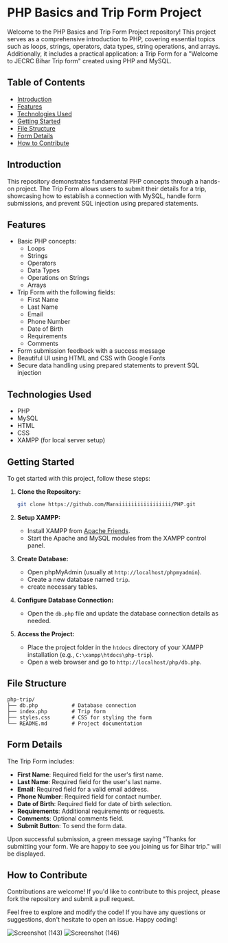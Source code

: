 # PHP Basics and Trip Form Project

Welcome to the PHP Basics and Trip Form Project repository! This project serves as a comprehensive introduction to PHP, covering essential topics such as loops, strings, operators, data types, string operations, and arrays. Additionally, it includes a practical application: a Trip Form for a "Welcome to JECRC Bihar Trip form" created using PHP and MySQL.

## Table of Contents

- [Introduction](#introduction)
- [Features](#features)
- [Technologies Used](#technologies-used)
- [Getting Started](#getting-started)
- [File Structure](#file-structure)
- [Form Details](#form-details)
- [How to Contribute](#how-to-contribute)

## Introduction

This repository demonstrates fundamental PHP concepts through a hands-on project. The Trip Form allows users to submit their details for a trip, showcasing how to establish a connection with MySQL, handle form submissions, and prevent SQL injection using prepared statements.

## Features

- Basic PHP concepts:
  - Loops
  - Strings
  - Operators
  - Data Types
  - Operations on Strings
  - Arrays
- Trip Form with the following fields:
  - First Name
  - Last Name
  - Email
  - Phone Number
  - Date of Birth
  - Requirements
  - Comments
- Form submission feedback with a success message
- Beautiful UI using HTML and CSS with Google Fonts
- Secure data handling using prepared statements to prevent SQL injection

## Technologies Used

- PHP
- MySQL
- HTML
- CSS
- XAMPP (for local server setup)

## Getting Started

To get started with this project, follow these steps:

1. **Clone the Repository:**
   ```bash
   git clone https://github.com/Mansiiiiiiiiiiiiiiiii/PHP.git
   ```
2. **Setup XAMPP:**
   - Install XAMPP from [Apache Friends](https://www.apachefriends.org/index.html).
   - Start the Apache and MySQL modules from the XAMPP control panel.

3. **Create Database:**
   - Open phpMyAdmin (usually at `http://localhost/phpmyadmin`).
   - Create a new database named `trip`.
   - create necessary tables.

4. **Configure Database Connection:**
   - Open the `db.php` file and update the database connection details as needed.

5. **Access the Project:**
   - Place the project folder in the `htdocs` directory of your XAMPP installation (e.g., `C:\xampp\htdocs\php-trip`).
   - Open a web browser and go to `http://localhost/php/db.php`.

## File Structure

```
php-trip/
├── db.php           # Database connection
├── index.php        # Trip form
├── styles.css       # CSS for styling the form
└── README.md        # Project documentation
```

## Form Details

The Trip Form includes:

- **First Name**: Required field for the user's first name.
- **Last Name**: Required field for the user's last name.
- **Email**: Required field for a valid email address.
- **Phone Number**: Required field for contact number.
- **Date of Birth**: Required field for date of birth selection.
- **Requirements**: Additional requirements or requests.
- **Comments**: Optional comments field.
- **Submit Button**: To send the form data.

Upon successful submission, a green message saying "Thanks for submitting your form. We are happy to see you joining us for Bihar trip." will be displayed.

## How to Contribute

Contributions are welcome! If you'd like to contribute to this project, please fork the repository and submit a pull request. 

Feel free to explore and modify the code! If you have any questions or suggestions, don't hesitate to open an issue. Happy coding!

![Screenshot (143)](https://github.com/user-attachments/assets/f513f7d7-5d0f-42c6-87e1-2fe53f0d057c)
![Screenshot (146)](https://github.com/user-attachments/assets/81ac9ed3-34b9-4242-b744-3765fe1397ee)

